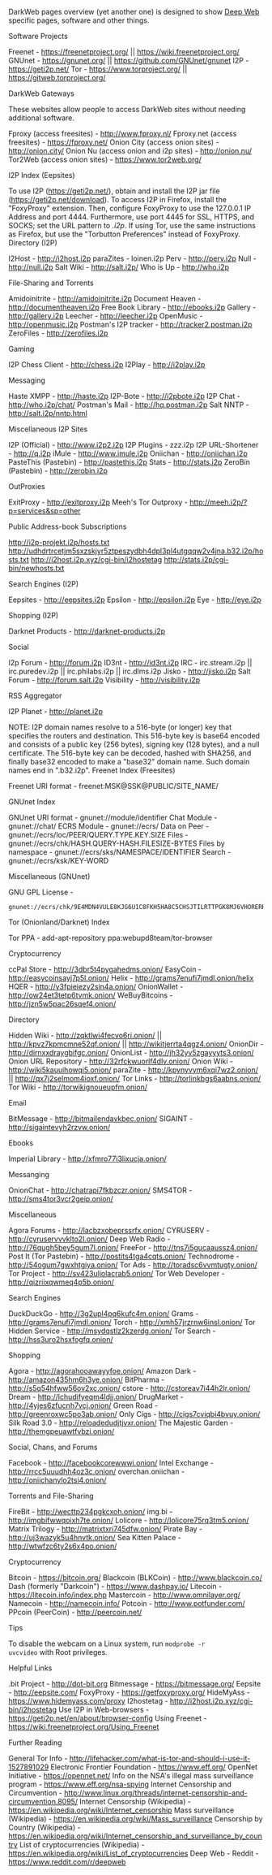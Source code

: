 DarkWeb pages overview (yet another one) is designed to show [Deep Web](https://en.wikipedia.org/wiki/Deep_Web) specific pages, software and other things.


Software Projects

Freenet - https://freenetproject.org/ || https://wiki.freenetproject.org/
GNUnet - https://gnunet.org/ || https://github.com/GNUnet/gnunet
I2P - https://geti2p.net/
Tor - https://www.torproject.org/ || https://gitweb.torproject.org/

DarkWeb Gateways

These websites allow people to access DarkWeb sites without needing additional software. 

Fproxy (access freesites) - http://www.fproxy.nl/
Fproxy.net (access freesites) - https://fproxy.net/
Onion City (access onion sites) - http://onion.city/
Onion Nu (access onion and i2p sites) - http://onion.nu/
Tor2Web (access onion sites) - https://www.tor2web.org/

I2P Index (Eepsites)

To use I2P (https://geti2p.net/), obtain and install the I2P jar file (https://geti2p.net/download). To access I2P in Firefox, install the "FoxyProxy" extension. Then, configure FoxyProxy to use the 127.0.0.1 IP Address and port 4444. Furthermore, use port 4445 for SSL, HTTPS, and SOCKS; set the URL pattern to *.i2p*. If using Tor, use the same instructions as Firefox, but use the "Torbutton Preferences" instead of FoxyProxy.
Directory (I2P)

I2Host - http://i2host.i2p
paraZites - loinen.i2p
Perv - http://perv.i2p
Null - http://null.i2p
Salt Wiki - http://salt.i2p/
Who is Up - http://who.i2p

File-Sharing and Torrents

Amidoinitrite - http://amidoinitrite.i2p
Document Heaven - http://documentheaven.i2p
Free Book Library - http://ebooks.i2p
Gallery - http://gallery.i2p
Leecher - http://leecher.i2p
OpenMusic - http://openmusic.i2p
Postman's I2P tracker - http://tracker2.postman.i2p
ZeroFiles - http://zerofiles.i2p

Gaming

I2P Chess Client - http://chess.i2p
I2Play - http://i2play.i2p

Messaging

Haste XMPP - http://haste.i2p
I2P-Bote - http://i2pbote.i2p
I2P Chat - http://who.i2p/chat/
Postman's Mail - http://hq.postman.i2p
Salt NNTP - http://salt.i2p/nntp.html

Miscellaneous I2P Sites

I2P (Official) - http://www.i2p2.i2p
I2P Plugins - zzz.i2p
I2P URL-Shortener - http://q.i2p
iMule - http://www.imule.i2p
Oniichan - http://oniichan.i2p
PasteThis (Pastebin) - http://pastethis.i2p
Stats - http://stats.i2p
ZeroBin (Pastebin) - http://zerobin.i2p

OutProxies

ExitProxy - http://exitproxy.i2p
Meeh's Tor Outproxy - http://meeh.i2p/?p=services&sp=other

Public Address-book Subscriptions

http://i2p-projekt.i2p/hosts.txt
http://udhdrtrcetjm5sxzskjyr5ztpeszydbh4dpl3pl4utgqqw2v4jna.b32.i2p/hosts.txt
http://i2host.i2p.xyz/cgi-bin/i2hostetag
http://stats.i2p/cgi-bin/newhosts.txt

Search Engines (I2P)

Eepsites - http://eepsites.i2p
Epsilon - http://epsilon.i2p
Eye - http://eye.i2p

Shopping (I2P)

Darknet Products - http://darknet-products.i2p

Social

I2p Forum - http://forum.i2p
ID3nt - http://id3nt.i2p
IRC - irc.stream.i2p || irc.puredev.i2p || irc.philabs.i2p || irc.dlms.i2p
Jisko - http://jisko.i2p
Salt Forum - http://forum.salt.i2p
Visibility - http://visibility.i2p

RSS Aggregator

I2P Planet - http://planet.i2p

NOTE: I2P domain names resolve to a 516-byte (or longer) key that specifies the routers and destination. This 516-byte key is base64 encoded and consists of a public key (256 bytes), signing key (128 bytes), and a null certificate. The 516-byte key can be decoded, hashed with SHA256, and finally base32 encoded to make a "base32" domain name. Such domain names end in ".b32.i2p".
Freenet Index (Freesites)

Freenet URI format - freenet:MSK@SSK@PUBLIC/SITE_NAME/

GNUnet Index

GNUnet URI format - gnunet://module/identifier
Chat Module - gnunet://chat/
ECRS Module - gnunet://ecrs/
Data on Peer - gnunet://ecrs/loc/PEER/QUERY.TYPE.KEY.SIZE
Files - gnunet://ecrs/chk/HASH.QUERY-HASH.FILESIZE-BYTES
Files by namespace - gnunet://ecrs/sks/NAMESPACE/IDENTIFIER
Search - gnunet://ecrs/ksk/KEY-WORD

Miscellaneous (GNUnet)

GNU GPL License -
```
gnunet://ecrs/chk/9E4MDN4VULE8KJG6U1C8FKH5HA8C5CHSJTILRTTPGK8MJ6VHORERHE68JU8Q0FDTOH1DGLUJ3NLE99N0ML0N9PIBAGKG7MNPBTT6UKG.1I823C58O3LKS24LLI9KB384LH82LGF9GUQRJHACCUINSCQH36SI4NF88CMAET3T3BHI93D4S0M5CC6MVDL1K8GFKVBN69Q6T307U6O.17992
```

Tor (Onionland/Darknet) Index

Tor PPA - add-apt-repository ppa:webupd8team/tor-browser

Cryptocurrency

ccPal Store - http://3dbr5t4pygahedms.onion/
EasyCoin - http://easycoinsayj7p5l.onion/
Helix - http://grams7enufi7jmdl.onion/helix
HQER - http://y3fpieiezy2sin4a.onion/
OnionWallet - http://ow24et3tetp6tvmk.onion/
WeBuyBitcoins - http://jzn5w5pac26sqef4.onion/

Directory

Hidden Wiki - http://zqktlwi4fecvo6ri.onion/ || http://kpvz7kpmcmne52qf.onion/ || http://wikitjerrta4qgz4.onion/
OnionDir - http://dirnxxdraygbifgc.onion/
OnionList - http://jh32yv5zgayyyts3.onion/
Onion URL Repository - http://32rfckwuorlf4dlv.onion/
Onion Wiki - http://wiki5kauuihowqi5.onion/
paraZite - http://kpynyvym6xqi7wz2.onion/ || http://qx7j2selmom4ioxf.onion/
Tor Links - http://torlinkbgs6aabns.onion/
Tor Wiki - http://torwikignoueupfm.onion/

Email

BitMessage - http://bitmailendavkbec.onion/
SIGAINT - http://sigaintevyh2rzvw.onion/

Ebooks

Imperial Library - http://xfmro77i3lixucja.onion/

Messanging

OnionChat - http://chatrapi7fkbzczr.onion/
SMS4TOR - http://sms4tor3vcr2geip.onion/

Miscellaneous

Agora Forums - http://lacbzxobeprssrfx.onion/
CYRUSERV - http://cyruservvvklto2l.onion/
Deep Web Radio - http://76qugh5bey5gum7l.onion/
FreeFor - http://tns7i5gucaaussz4.onion/
Post It (Tor Pastebin) - http://postits4tga4cqts.onion/
Technodrome - http://54ogum7gwxhtgiya.onion/
Tor Ads - http://toradsc6vvmtugty.onion/
Tor Project - http://sv423uljolacrab5.onion/
Tor Web Developer - http://qizriixqwmeq4p5b.onion/

Search Engines

DuckDuckGo - http://3g2upl4pq6kufc4m.onion/
Grams - http://grams7enufi7jmdl.onion/
Torch - http://xmh57jrzrnw6insl.onion/
Tor Hidden Service - http://msydqstlz2kzerdg.onion/
Tor Search - http://hss3uro2hsxfogfq.onion/

Shopping

Agora - http://agorahooawayyfoe.onion/
Amazon Dark - http://amazon435hm6h3ye.onion/
BitPharma - http://s5q54hfww56ov2xc.onion/
cstore - http://cstoreav7i44h2lr.onion/
Dream - http://lchudifyeqm4ldjj.onion/
DrugMarket - http://4yjes6zfucnh7vcj.onion/
Green Road - http://greenroxwc5po3ab.onion/
Only Cigs - http://cigs7cviqbi4bvuy.onion/
Silk Road 3.0 - http://reloadedudjtjvxr.onion/
The Majestic Garden - http://themgpeuawtfvbzi.onion/

Social, Chans, and Forums

Facebook - http://facebookcorewwwi.onion/
Intel Exchange - http://rrcc5uuudhh4oz3c.onion/
overchan.oniichan - http://oniichanylo2tsi4.onion/

Torrents and File-Sharing

FireBit - http://wecttp234pgkcxoh.onion/
img.bi - http://imgbifwwqoixh7te.onion/
Lolicore - http://lolicore75rq3tm5.onion/
Matrix Trilogy - http://matrixtxri745dfw.onion/
Pirate Bay - http://uj3wazyk5u4hnvtk.onion/
Sea Kitten Palace - http://wtwfzc6ty2s6x4po.onion/

Cryptocurrency

Bitcoin - https://bitcoin.org/
Blackcoin (BLKCoin) - http://www.blackcoin.co/
Dash (formerly "Darkcoin") - https://www.dashpay.io/
Litecoin - https://litecoin.info/index.php
Mastercoin - http://www.omnilayer.org/
Namecoin - http://namecoin.info/
Potcoin - http://www.potfunder.com/
PPcoin (PeerCoin) - http://peercoin.net/

Tips

To disable the webcam on a Linux system, run <code>modprobe -r uvcvideo</code> with Root privileges.


Helpful Links

.bit Project - http://dot-bit.org
Bitmessage - https://bitmessage.org/
Eepsite - http://eepsite.com/
FoxyProxy - https://getfoxyproxy.org/
HideMyAss - https://www.hidemyass.com/proxy
I2hostetag - http://i2host.i2p.xyz/cgi-bin/i2hostetag
Use I2P in Web-browsers - https://geti2p.net/en/about/browser-config
Using Freenet - https://wiki.freenetproject.org/Using_Freenet

Further Reading

General Tor Info - http://lifehacker.com/what-is-tor-and-should-i-use-it-1527891029
Electronic Frontier Foundation - https://www.eff.org/
OpenNet Initiative - https://opennet.net/
Info on the NSA's illegal mass surveillance program - https://www.eff.org/nsa-spying
Internet Censorship and Circumvention - http://www.linux.org/threads/internet-censorship-and-circumvention.8095/
Internet Censorship (Wikipedia) - https://en.wikipedia.org/wiki/Internet_censorship
Mass surveillance (Wikipedia) - https://en.wikipedia.org/wiki/Mass_surveillance
Censorship by Country (Wikipedia) - https://en.wikipedia.org/wiki/Internet_censorship_and_surveillance_by_country
List of cryptocurrencies (Wikipedia) - https://en.wikipedia.org/wiki/List_of_cryptocurrencies
Deep Web - Reddit - https://www.reddit.com/r/deepweb
